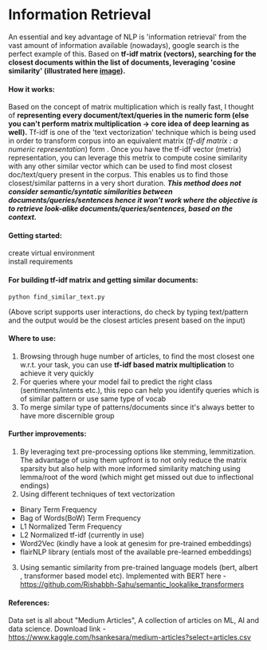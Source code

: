 # Information Retrieval
An essential and key advantage of NLP is 'information retrieval' from the vast amount of information available (nowadays), google search is the perfect example of this. Based on **tf-idf matrix (vectors), searching for the closest documents within the list of documents, leveraging 'cosine similarity' (illustrated here [image](https://user-images.githubusercontent.com/69572197/141833763-bd659ea3-5476-4e49-8f4c-a348eb40a162.png)).**


#### How it works:
Based on the concept of matrix multiplication which is really fast, I thought of **representing every document/text/queries in the numeric form (else you can't perform matrix multiplication -> core idea of deep learning as well).** Tf-idf is one of the 'text vectorization' technique which is being used in order to transform corpus into an equivalent matrix (*tf-dif matrix : a numeric representation*) form . Once you have the tf-idf vector (metrix) representation, you can leverage this metrix to compute cosine similarity with any other similar vector which can be used to find most closest doc/text/query present in the corpus. This enables us to find those closest/similar patterns in a very short duration. ***This method does not consider semantic/syntatic similarities between documents/queries/sentences hence it won't work where the objective is to retrieve look-alike documents/queries/sentences, based on the context.***  


#### Getting started:
create virtual environment<br>
install requirements

#### For building tf-idf matrix and getting similar documents: 
```
python find_similar_text.py
``` 
(Above script supports user interactions, do check by typing text/pattern and the output would be the closest articles present based on the input)

#### Where to use:
1) Browsing through huge number of articles, to find the most closest one w.r.t. your task, you can use **tf-idf based matrix multiplication** to achieve it very quickly
2) For queries where your model fail to predict the right class (sentiments/intents etc.), this repo can help you identify queries which is of similar pattern or use same type of vocab
3) To merge similar type of patterns/documents since it's always better to have more discernible group

#### Further improvements:
1) By leveraging text pre-processing options like stemming, lemmitization. The advantage of using them upfront is to not only reduce the matrix sparsity but also help with more informed similarity matching using lemma/root of the word (which might get missed out due to inflectional endings)
2) Using different techniques of text vectorization
- Binary Term Frequency
- Bag of Words(BoW) Term Frequency
- L1 Normalized Term Frequency
- L2 Normalized tf-idf (currently in use)
- Word2Vec (kindly have a look at genesim for pre-trained embeddings) 
- flairNLP library (entials most of the available pre-learned embeddings)
3) Using semantic similarity from pre-trained language models (bert, albert , transformer based model etc). Implemented with BERT here - https://github.com/Rishabbh-Sahu/semantic_lookalike_transformers

#### References: 
Data set is all about "Medium Articles", A collection of articles on ML, AI and data science. Download link - https://www.kaggle.com/hsankesara/medium-articles?select=articles.csv

